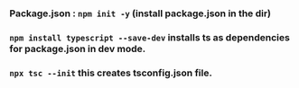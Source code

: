 ### Package.json : `npm init -y` (install package.json in the dir)
### `npm install typescript --save-dev` installs ts as dependencies for package.json in dev mode.
### `npx tsc --init` this creates tsconfig.json file.
